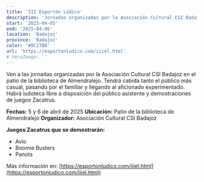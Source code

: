 ```yaml
---
title: 'III Esportón Lúdico'
description: 'Jornadas organizadas por la Asociación Cultural CSI Badajoz en Almendralejo con ludoteca libre y demostraciones.'
start: '2025-04-05'
end: '2025-04-06'
location: 'Badajoz'
province: 'Badajoz'
color: '#9C27B0'
url: 'https://esportonludico.com/iiiel.html'
# heroImage: ''
---
```


Ven a las jornadas organizadas por la Asociación Cultural CSI Badajoz en el patio de la biblioteca de Almendralejo. Tendrá cabida tanto el público más casual, pasando por el familiar y llegando al aficionado experimentado. Habrá ludoteca libre a disposición del público asistente y demostraciones de juegos Zacatrus.

**Fechas:** 5 y 6 de abril de 2025
**Ubicación:** Patio de la biblioteca de Almendralejo
**Organizador:** Asociación Cultural CSI Badajoz

**Juegos Zacatrus que se demostrarán:**
- Avío
- Boomie Busters
- Panots

Más información en: [https://esportonludico.com/iiiel.html](https://esportonludico.com/iiiel.html)
